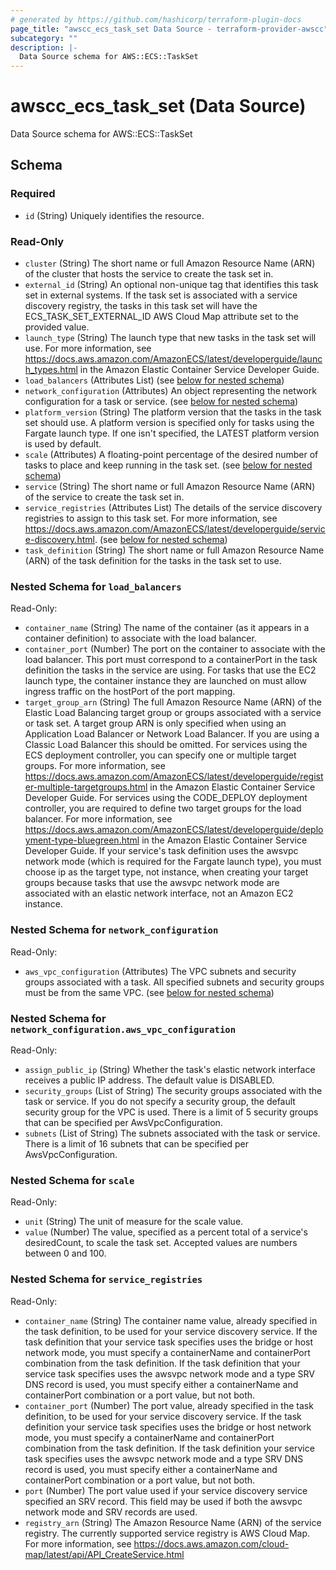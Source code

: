 ```yaml
---
# generated by https://github.com/hashicorp/terraform-plugin-docs
page_title: "awscc_ecs_task_set Data Source - terraform-provider-awscc"
subcategory: ""
description: |-
  Data Source schema for AWS::ECS::TaskSet
---
```


# awscc_ecs_task_set (Data Source)

Data Source schema for AWS::ECS::TaskSet



<!-- schema generated by tfplugindocs -->
## Schema

### Required

- `id` (String) Uniquely identifies the resource.

### Read-Only

- `cluster` (String) The short name or full Amazon Resource Name (ARN) of the cluster that hosts the service to create the task set in.
- `external_id` (String) An optional non-unique tag that identifies this task set in external systems. If the task set is associated with a service discovery registry, the tasks in this task set will have the ECS_TASK_SET_EXTERNAL_ID AWS Cloud Map attribute set to the provided value.
- `launch_type` (String) The launch type that new tasks in the task set will use. For more information, see https://docs.aws.amazon.com/AmazonECS/latest/developerguide/launch_types.html in the Amazon Elastic Container Service Developer Guide.
- `load_balancers` (Attributes List) (see [below for nested schema](#nestedatt--load_balancers))
- `network_configuration` (Attributes) An object representing the network configuration for a task or service. (see [below for nested schema](#nestedatt--network_configuration))
- `platform_version` (String) The platform version that the tasks in the task set should use. A platform version is specified only for tasks using the Fargate launch type. If one isn't specified, the LATEST platform version is used by default.
- `scale` (Attributes) A floating-point percentage of the desired number of tasks to place and keep running in the task set. (see [below for nested schema](#nestedatt--scale))
- `service` (String) The short name or full Amazon Resource Name (ARN) of the service to create the task set in.
- `service_registries` (Attributes List) The details of the service discovery registries to assign to this task set. For more information, see https://docs.aws.amazon.com/AmazonECS/latest/developerguide/service-discovery.html. (see [below for nested schema](#nestedatt--service_registries))
- `task_definition` (String) The short name or full Amazon Resource Name (ARN) of the task definition for the tasks in the task set to use.

<a id="nestedatt--load_balancers"></a>
### Nested Schema for `load_balancers`

Read-Only:

- `container_name` (String) The name of the container (as it appears in a container definition) to associate with the load balancer.
- `container_port` (Number) The port on the container to associate with the load balancer. This port must correspond to a containerPort in the task definition the tasks in the service are using. For tasks that use the EC2 launch type, the container instance they are launched on must allow ingress traffic on the hostPort of the port mapping.
- `target_group_arn` (String) The full Amazon Resource Name (ARN) of the Elastic Load Balancing target group or groups associated with a service or task set. A target group ARN is only specified when using an Application Load Balancer or Network Load Balancer. If you are using a Classic Load Balancer this should be omitted. For services using the ECS deployment controller, you can specify one or multiple target groups. For more information, see https://docs.aws.amazon.com/AmazonECS/latest/developerguide/register-multiple-targetgroups.html in the Amazon Elastic Container Service Developer Guide. For services using the CODE_DEPLOY deployment controller, you are required to define two target groups for the load balancer. For more information, see https://docs.aws.amazon.com/AmazonECS/latest/developerguide/deployment-type-bluegreen.html in the Amazon Elastic Container Service Developer Guide. If your service's task definition uses the awsvpc network mode (which is required for the Fargate launch type), you must choose ip as the target type, not instance, when creating your target groups because tasks that use the awsvpc network mode are associated with an elastic network interface, not an Amazon EC2 instance.


<a id="nestedatt--network_configuration"></a>
### Nested Schema for `network_configuration`

Read-Only:

- `aws_vpc_configuration` (Attributes) The VPC subnets and security groups associated with a task. All specified subnets and security groups must be from the same VPC. (see [below for nested schema](#nestedatt--network_configuration--aws_vpc_configuration))

<a id="nestedatt--network_configuration--aws_vpc_configuration"></a>
### Nested Schema for `network_configuration.aws_vpc_configuration`

Read-Only:

- `assign_public_ip` (String) Whether the task's elastic network interface receives a public IP address. The default value is DISABLED.
- `security_groups` (List of String) The security groups associated with the task or service. If you do not specify a security group, the default security group for the VPC is used. There is a limit of 5 security groups that can be specified per AwsVpcConfiguration.
- `subnets` (List of String) The subnets associated with the task or service. There is a limit of 16 subnets that can be specified per AwsVpcConfiguration.



<a id="nestedatt--scale"></a>
### Nested Schema for `scale`

Read-Only:

- `unit` (String) The unit of measure for the scale value.
- `value` (Number) The value, specified as a percent total of a service's desiredCount, to scale the task set. Accepted values are numbers between 0 and 100.


<a id="nestedatt--service_registries"></a>
### Nested Schema for `service_registries`

Read-Only:

- `container_name` (String) The container name value, already specified in the task definition, to be used for your service discovery service. If the task definition that your service task specifies uses the bridge or host network mode, you must specify a containerName and containerPort combination from the task definition. If the task definition that your service task specifies uses the awsvpc network mode and a type SRV DNS record is used, you must specify either a containerName and containerPort combination or a port value, but not both.
- `container_port` (Number) The port value, already specified in the task definition, to be used for your service discovery service. If the task definition your service task specifies uses the bridge or host network mode, you must specify a containerName and containerPort combination from the task definition. If the task definition your service task specifies uses the awsvpc network mode and a type SRV DNS record is used, you must specify either a containerName and containerPort combination or a port value, but not both.
- `port` (Number) The port value used if your service discovery service specified an SRV record. This field may be used if both the awsvpc network mode and SRV records are used.
- `registry_arn` (String) The Amazon Resource Name (ARN) of the service registry. The currently supported service registry is AWS Cloud Map. For more information, see https://docs.aws.amazon.com/cloud-map/latest/api/API_CreateService.html


